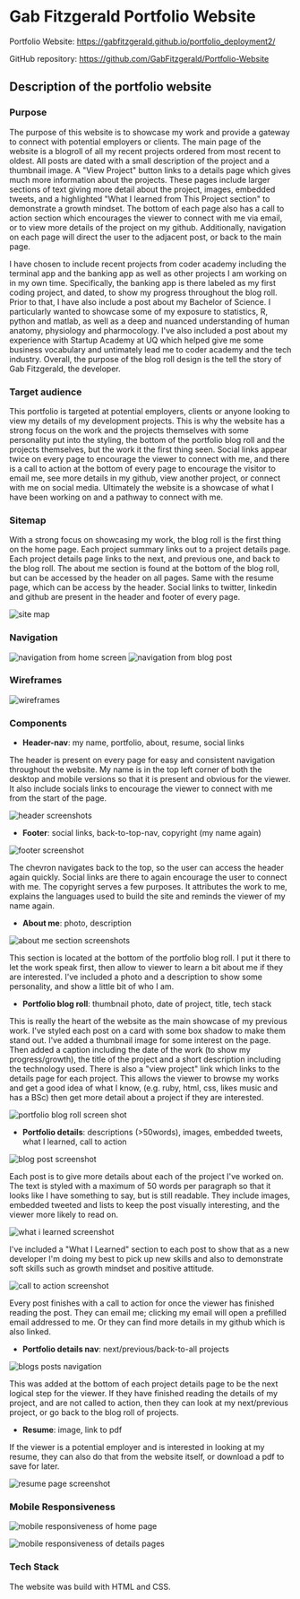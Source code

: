# Gab Fitzgerald Portfolio Website

Portfolio Website: https://gabfitzgerald.github.io/portfolio_deployment2/

GitHub repository: https://github.com/GabFitzgerald/Portfolio-Website

## Description of the portfolio website
### Purpose 
The purpose of this website is to showcase my work and provide a gateway to connect with potential employers or clients. The main page of the website is a blogroll of all my recent projects ordered from most recent to oldest. All posts are dated with a small description of the project and a thumbnail image. A "View Project" button links to a details page which gives much more information about the projects. These pages include larger sections of text giving more detail about the project, images, embedded tweets, and a highlighted "What I learned from This Project section" to demonstrate a growth mindset. The bottom of each page also has a call to action section which encourages the viewer to connect with me via email, or to view more details of the project on my github. Additionally, navigation on each page will direct the user to the adjacent post, or back to the main page. 

I have chosen to include recent projects from coder academy including the terminal app and the banking app as well as other projects I am working on in my own time. Specifically, the banking app is there labeled as my first coding project, and dated, to show my progress throughout the blog roll. Prior to that, I have also include a post about my Bachelor of Science. I particularly wanted to showcase some of my exposure to statistics, R, python and matlab, as well as a deep and nuanced understanding of human anatomy, physiology and pharmocology. I've also included a post about my experience with Startup Academy at UQ which helped give me some business vocabulary and untimately lead me to coder academy and the tech industry. Overall, the purpose of the blog roll design  is the tell the story of Gab Fitzgerald, the developer. 

### Target audience
This portfolio is targeted at potential employers, clients or anyone looking to view my details of my development projects. This is why the website has a strong focus on the work and the projects themselves with some personality put into the styling, the bottom of the portfolio blog roll and the projects themselves, but the work it the first thing seen. Social links appear twice on every page to encourage the viewer to connect with me, and there is a call to action at the bottom of every page to encourage the visitor to email me, see more details in my github, view another project, or connect with me on social media. Ultimately the website is a showcase of what I have been working on and a pathway to connect with me.

### Sitemap

With a strong focus on showcasing my work, the blog roll is the first thing on the home page. Each project summary links out to a project details page. Each project details page links to the next, and previous one, and back to the blog roll. The about me section is found at the bottom of the blog roll, but can be accessed by the header on all pages. Same with the resume page, which can be access by the header. Social links to twitter, linkedin and github are present in the header and footer of every page.

![site map](/docs/site_map.png)

### Navigation

![navigation from home screen](/docs/navigation_from_home_screen.png)
![navigation from blog post](/docs/navigation_from_blog_posts.png)

### Wireframes

![wireframes](/docs/wireframes.png)

### Components

- **Header-nav**: my name, portfolio, about, resume, social links

The header is present on every page for easy and consistent navigation throughout the website. My name is in the top left corner of both the desktop and mobile versions so that it is present and obvious for the viewer. It also include socials links to encourage the viewer to connect with me from the start of the page. 

![header screenshots](/docs/header_screenshots.png)

- **Footer**: social links, back-to-top-nav, copyright (my name again)

![footer screenshot](/docs/footer_screenshot.png)

The chevron navigates back to the top, so the user can access the header again quickly. Social links are there to again encourage the user to connect with me. The copyright serves a few purposes. It attributes the work to me, explains the languages used to build the site and reminds the viewer of my name again.

- **About me**: photo, description

![about me section screenshots](/docs/about_me_screenshot.png)

This section is located at the bottom of the portfolio blog roll. I put it there to let the work speak first, then allow to viewer to learn a bit about me if they are interested. I've included a photo and a description to show some personality, and show a little bit of who I am.


- **Portfolio blog roll**: thumbnail photo, date of project, title, tech stack

This is really the heart of the website as the main showcase of my previous work. I've styled each post on a card with some box shadow to make them stand out. I've added a thumbnail image for some interest on the page. Then added a caption including the date of the work (to show my progress/growth), the title of the project and a short description including the technology used. There is also a "view project" link which links to the details page for each project. This allows the viewer to browse my works and get a good idea of what I know, (e.g. ruby, html, css, likes music and has a BSc) then get more detail about a project if they are interested.

![portfolio blog roll screen shot](/docs/portfolio_blog_roll_screenshot.png)

- **Portfolio details**: descriptions (>50words), images, embedded tweets, what I learned, call to action

![blog post screenshot](/docs/blog_post_screenshot.png)

Each post is to give more details about each of the project I've worked on. The text is styled with a maximum of 50 words per paragraph so that it looks like I have something to say, but is still readable. They include images, embedded tweeted and lists to keep the post visually interesting, and the viewer more likely to read on. 

![what i learned screenshot](/docs/what_i_learned_screenshot.png)

I've included a "What I Learned" section to each post to show that as a new developer I'm doing my best to pick up new skills and also to demonstrate soft skills such as growth mindset and positive attitude.

![call to action screenshot](/docs/call_to_action_screenshot.png)

Every post finishes with a call to action for once the viewer has finished reading the post. They can email me; clicking my email will open a prefilled email addressed to me. Or they can find more details in my github which is also linked.

- **Portfolio details nav**: next/previous/back-to-all projects

![blogs posts navigation](/docs/project_details_nav.png)

This was added at the bottom of each project details page to be the next logical step for the viewer. If they have finished reading the details of my project, and are not called to action, then they can look at my next/previous project, or go back to the blog roll of projects.

- **Resume**: image, link to pdf

If the viewer is a potential employer and is interested in looking at my resume, they can also do that from the website itself, or download a pdf to save for later.

![resume page screenshot](/docs/resume_screenshot.png)


### Mobile Responsiveness

![mobile responsiveness of home page](/docs/mobile_responsiveness_home_page.png)

![mobile responsiveness of details pages](/docs/mobile_responsiveness_blog_post.png)

### Tech Stack
The website was build with HTML and CSS.